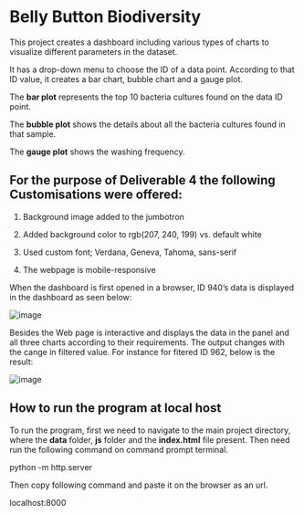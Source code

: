 # Belly Button Biodiversity

This project creates a dashboard including various types of charts to visualize different parameters in the dataset. 

It has a drop-down menu to choose the ID of a data point. According to that ID value, it creates a bar chart, bubble chart and a gauge plot. 

The **bar plot** represents the top 10 bacteria cultures found on the data ID point. 

The **bubble plot** shows the details about all the bacteria cultures found in that sample.

The **gauge plot** shows the washing frequency.


## For the purpose of Deliverable 4 the following Customisations were offered:

1. Background image added to the jumbotron

2. Added background color to rgb(207, 240, 199) vs. default white 

3. Used custom font; Verdana, Geneva, Tahoma, sans-serif

4. The webpage is mobile-responsive


When the dashboard is first opened in a browser, ID 940’s data is displayed in the dashboard as seen below:

![image](https://user-images.githubusercontent.com/102870991/190952819-15f86b1e-87a0-450a-9867-0ce8ddbefff6.png)



Besides the Web page is interactive and displays the data in the panel and all three charts according to their requirements. The output changes with the cange in filtered value. For instance for fitered ID 962, below is the result:

![image](https://user-images.githubusercontent.com/102870991/190952865-f1261160-0d6c-45a5-9072-c0717cecaf3e.png)



## How to run the program at local host

To run the program, first we need to navigate to the main project directory, where the **data** folder, **js** folder and the **index.html** file present. Then need run the following command on command prompt terminal.

python -m http.server

Then copy following command and paste it on the browser as an url.

localhost:8000


